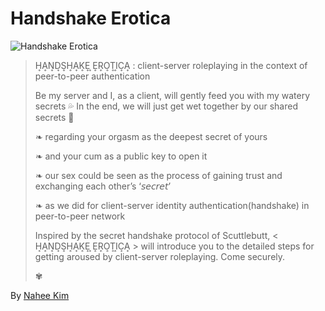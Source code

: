 # Handshake Erotica

![Handshake Erotica](./handshake-erotica.png)

> H͎A͎N͎D͎S͎H͎A͎K͎E͎ ͎E͎R͎O͎T͎I͎C͎A͎ : client-server roleplaying in the context of peer-to-peer authentication
>
> Be my server and I, as a client, will gently feed you with my watery secrets 💦
> In the end, we will just get wet together by our shared secrets 🔗
>
> ❧ regarding your orgasm as the deepest secret of yours
>
> ❧ and your cum as a public key to open it
>
> ❧ our sex could be seen as the process of gaining trust and exchanging each other’s ‘𝘴𝘦𝘤𝘳𝘦𝘵’
>
> ❧ as we did for client-server identity authentication(handshake) in peer-to-peer network
>
> Inspired by the secret handshake protocol of Scuttlebutt, < H͎A͎N͎D͎S͎H͎A͎K͎E͎ ͎E͎R͎O͎T͎I͎C͎A͎ > will introduce you to the detailed steps for getting aroused by client-server roleplaying. Come securely.
>
> ✾

By [Nahee Kim](https://pioneerworks.org/residency/nahee-kim)
